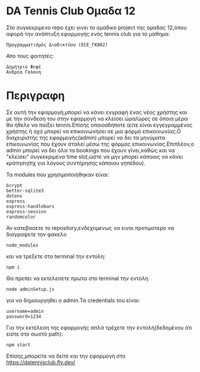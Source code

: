 # DA Tennis Club Ομαδα 12

Στο συγκεκριμενο repo εχει γινει το ομαδικο project της ομαδας 12,όπου αφορά την ανάπτυξη εφαρμογής ενός tennis club για το μάθημα:
```
Προγραμματισμός Διαδικτύου (ECE_ΓΚ802)
```
Απο τους φοιτητές:
```
Δημήτριο Φεφέ
Ανδρέα Γαλανη
```
# Περιγραφη

Σε αυτή την εφαρμογή,μπορεί να κάνει εγγραφή ένας νέος χρήστης και με την σύνδεση του στην εφαρμογή να κλείσει ώρα/ώρες σε όποια μέρα θα ήθελε να παίξει tennis.Επίσης οποιοσδήποτε (είτε είναι εγγεγραμμένος χρήστης ή οχι) μπορεί να επικοινωνήσει σε μια φόρμα επικοινωνίας.Ο διαχειριστής της εφαρμογής(admin) μπορεί να δει τα μηνύματα επικοινωνίας που έχουν σταλεί μέσω της φόρμας επικοινωνίας.Επιπλέον,ο admin μπορεί να δει όλα τα bookings που έχουν γίνει,καθώς και να "κλείσει" συγκεκριμένα time slot,ώστε να μην μπορεί κάποιος να κάνει κράτηση(πχ για λόγους συντήρησης κάποιου γηπέδου).

Τα modules που χρησιμοποιήθηκαν είναι:
```
bcrypt
better-sqlite3
dotenv
express
express-handlebars
express-session
randomcolor
```

Αν κατεβασετε το repository,ενδεχομενως να ειναι προτιμοτερο να διαγραψετε τον φακελο
```
node_modules
```
και να τρεξετε στο terminal την εντολη:
```
npm i
```

Θα πρεπει να εκτελεσετε πρωτα στο terminal την εντολη
```
node adminSetup.js
```
για να δημιουργηθει ο admin.Τα credentials του είναι:
```
username=admin
password=1234
```
Για την εκτέλεση της εφαρμογής απλά τρέχετε την εντολή(δεδομένου ότι είστε στο σωστό path):
```
npm start
```
Επίσης,μπορείτε να δείτε και την εφαρμογή στο https://datennisclub.fly.dev/

